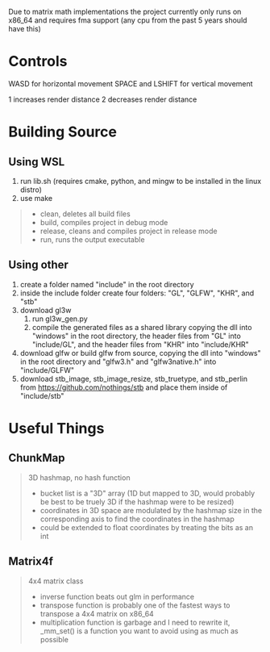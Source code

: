 Due to matrix math implementations the project currently only runs on x86_64 and requires fma support (any cpu from the past 5 years should have this)

# Controls

WASD for horizontal movement
SPACE and LSHIFT for vertical movement

1 increases render distance
2 decreases render distance

# Building Source

## Using WSL
1. run lib.sh (requires cmake, python, and mingw to be installed in the linux distro)
2. use make
> - clean, deletes all build files
> - build, compiles project in debug mode
> - release, cleans and compiles project in release mode
> - run, runs the output executable

## Using other
1. create a folder named "include" in the root directory
2. inside the include folder create four folders: "GL", "GLFW", "KHR", and "stb"
3. download gl3w
	1. run gl3w_gen.py
	2. compile the generated files as a shared library copying the dll into "windows" in the root directory, the header files from "GL" into "include/GL", and the header files from "KHR" into "include/KHR"
4. download glfw or build glfw from source, copying the dll into "windows" in the root directory and "glfw3.h" and "glfw3native.h" into "include/GLFW"
5. download stb_image, stb_image_resize, stb_truetype, and stb_perlin from https://github.com/nothings/stb and place them inside of "include/stb"

# Useful Things

## ChunkMap

> 3D hashmap, no hash function
> - bucket list is a "3D" array (1D but mapped to 3D, would probably be best to be truely 3D if the hashmap were to be resized) 
> - coordinates in 3D space are modulated by the hashmap size in the corresponding axis to find the coordinates in the hashmap
> - could be extended to float coordinates by treating the bits as an int

## Matrix4f

> 4x4 matrix class
> - inverse function beats out glm in performance
> - transpose function is probably one of the fastest ways to transpose a 4x4 matrix on x86_64
> - multiplication function is garbage and I need to rewrite it, \_mm_set() is a function you want to avoid using as much as possible
